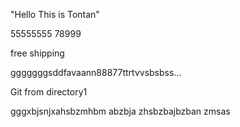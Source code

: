 "Hello This is Tontan"

55555555 78999

free shipping

gggggggsddfavaann88877ttrtvvsbsbss...

Git from directory1


gggxbjsnjxahsbzmhbm abzbja
zhsbzbajbzban zmsas